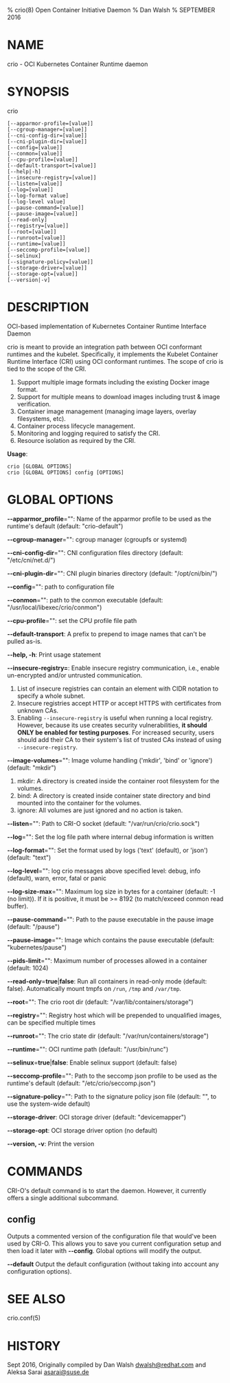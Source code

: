 % crio(8) Open Container Initiative Daemon
% Dan Walsh
% SEPTEMBER 2016
# NAME
crio - OCI Kubernetes Container Runtime daemon

# SYNOPSIS
crio
```
[--apparmor-profile=[value]]
[--cgroup-manager=[value]]
[--cni-config-dir=[value]]
[--cni-plugin-dir=[value]]
[--config=[value]]
[--conmon=[value]]
[--cpu-profile=[value]]
[--default-transport=[value]]
[--help|-h]
[--insecure-registry=[value]]
[--listen=[value]]
[--log=[value]]
[--log-format value]
[--log-level value]
[--pause-command=[value]]
[--pause-image=[value]]
[--read-only]
[--registry=[value]]
[--root=[value]]
[--runroot=[value]]
[--runtime=[value]]
[--seccomp-profile=[value]]
[--selinux]
[--signature-policy=[value]]
[--storage-driver=[value]]
[--storage-opt=[value]]
[--version|-v]
```
# DESCRIPTION
OCI-based implementation of Kubernetes Container Runtime Interface Daemon

crio is meant to provide an integration path between OCI conformant runtimes and the kubelet. Specifically, it implements the Kubelet Container Runtime Interface (CRI) using OCI conformant runtimes. The scope of crio is tied to the scope of the CRI.

1. Support multiple image formats including the existing Docker image format.
2. Support for multiple means to download images including trust & image verification.
3. Container image management (managing image layers, overlay filesystems, etc).
4. Container process lifecycle management.
5. Monitoring and logging required to satisfy the CRI.
6. Resource isolation as required by the CRI.

**Usage**:
```
crio [GLOBAL OPTIONS]
crio [GLOBAL OPTIONS] config [OPTIONS]
```
# GLOBAL OPTIONS
**--apparmor_profile**="": Name of the apparmor profile to be used as the runtime's default (default: "crio-default")

**--cgroup-manager**="": cgroup manager (cgroupfs or systemd)

**--cni-config-dir**="": CNI configuration files directory (default: "/etc/cni/net.d/")

**--cni-plugin-dir**="": CNI plugin binaries directory (default: "/opt/cni/bin/")

**--config**="": path to configuration file

**--conmon**="": path to the conmon executable (default: "/usr/local/libexec/crio/conmon")

**--cpu-profile**="": set the CPU profile file path

**--default-transport**: A prefix to prepend to image names that can't be pulled as-is.

**--help, -h**: Print usage statement

**--insecure-registry=**: Enable insecure registry communication, i.e., enable un-encrypted and/or untrusted communication.

1. List of insecure registries can contain an element with CIDR notation to specify a whole subnet.
2. Insecure registries accept HTTP or accept HTTPS with certificates from unknown CAs.
3. Enabling `--insecure-registry`  is useful when running a local registry. However, because its use creates security vulnerabilities, **it should ONLY be enabled for testing purposes**. For increased security, users should add their CA to their system's list of trusted CAs instead of using `--insecure-registry`.

**--image-volumes**="": Image volume handling ('mkdir', 'bind' or 'ignore') (default: "mkdir")

1. mkdir: A directory is created inside the container root filesystem for the volumes.
2. bind: A directory is created inside container state directory and bind mounted into the container for the volumes.
3. ignore: All volumes are just ignored and no action is taken.

**--listen**="": Path to CRI-O socket (default: "/var/run/crio/crio.sock")

**--log**="": Set the log file path where internal debug information is written

**--log-format**="": Set the format used by logs ('text' (default), or 'json') (default: "text")

**--log-level**="": log crio messages above specified level: debug, info (default), warn, error, fatal or panic

**--log-size-max**="": Maximum log size in bytes for a container (default: -1 (no limit)). If it is positive, it must be >= 8192 (to match/exceed conmon read buffer).

**--pause-command**="": Path to the pause executable in the pause image (default: "/pause")

**--pause-image**="": Image which contains the pause executable (default: "kubernetes/pause")

**--pids-limit**="": Maximum number of processes allowed in a container (default: 1024)

**--read-only**=**true**|**false**: Run all containers in read-only mode (default: false). Automatically mount tmpfs on `/run`, `/tmp` and `/var/tmp`.

**--root**="": The crio root dir (default: "/var/lib/containers/storage")

**--registry**="": Registry host which will be prepended to unqualified images, can be specified multiple times

**--runroot**="": The crio state dir (default: "/var/run/containers/storage")

**--runtime**="": OCI runtime path (default: "/usr/bin/runc")

**--selinux**=**true**|**false**: Enable selinux support (default: false)

**--seccomp-profile**="": Path to the seccomp json profile to be used as the runtime's default (default: "/etc/crio/seccomp.json")

**--signature-policy**="": Path to the signature policy json file (default: "", to use the system-wide default)

**--storage-driver**: OCI storage driver (default: "devicemapper")

**--storage-opt**: OCI storage driver option (no default)

**--version, -v**: Print the version

# COMMANDS
CRI-O's default command is to start the daemon. However, it currently offers a
single additional subcommand.

## config

Outputs a commented version of the configuration file that would've been used
by CRI-O. This allows you to save you current configuration setup and then load
it later with **--config**. Global options will modify the output.

**--default**
  Output the default configuration (without taking into account any configuration options).

# SEE ALSO
crio.conf(5)

# HISTORY
Sept 2016, Originally compiled by Dan Walsh <dwalsh@redhat.com> and Aleksa Sarai <asarai@suse.de>

